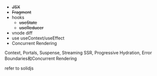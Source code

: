 * ~~JSX~~
* ~~Fragment~~
* hooks
    * ~~useState~~
    * ~~useReducer~~
* vnode diff
* use useContext/useEffect
* Concurrent Rendering

Context, Portals, Suspense, Streaming SSR, Progressive Hydration, Error Boundaries和Concurrent Rendering

refer to solidjs